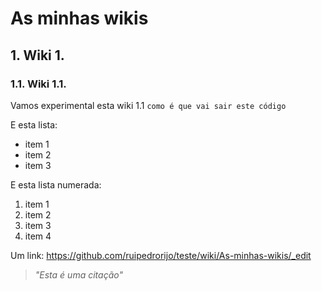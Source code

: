 # As minhas wikis
## 1. Wiki 1.
### 1.1. Wiki 1.1.
Vamos experimental esta wiki 1.1
`como é que vai sair este código`

E esta lista:
* item 1
* item 2
* item 3

E esta lista numerada:
1. item 1
2. item 2
3. item 3
4. item 4

Um link: https://github.com/ruipedrorijo/teste/wiki/As-minhas-wikis/_edit

> _"Esta é uma citação"_
